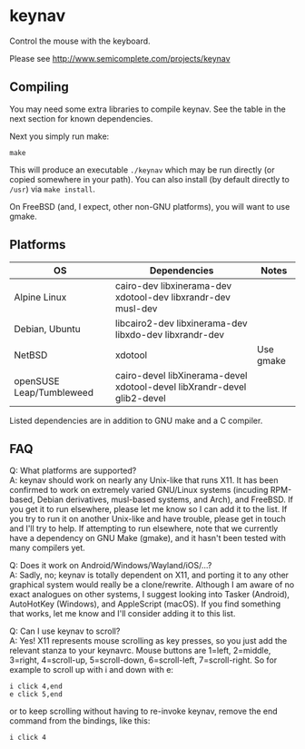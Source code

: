 keynav
======

Control the mouse with the keyboard.

Please see http://www.semicomplete.com/projects/keynav


Compiling
---------

You may need some extra libraries to compile keynav. See the table in the next
section for known dependencies.

Next you simply run make:

    make

This will produce an executable `./keynav` which may be run directly (or copied
somewhere in your path). You can also install (by default directly to `/usr`)
via `make install`.

On FreeBSD (and, I expect, other non-GNU platforms), you will want to use gmake.


Platforms
---------

| OS             |      Dependencies      |   Notes   |
|----------------|------------------------|-----------|
| Alpine Linux   | cairo-dev libxinerama-dev xdotool-dev libxrandr-dev musl-dev |  |
| Debian, Ubuntu |  libcairo2-dev libxinerama-dev libxdo-dev libxrandr-dev |  |
| NetBSD         | xdotool                | Use gmake |
| openSUSE Leap/Tumbleweed | cairo-devel libXinerama-devel xdotool-devel libXrandr-devel glib2-devel |           |

Listed dependencies are in addition to GNU make and a C compiler.


FAQ
---

Q: What platforms are supported?  
A: keynav should work on nearly any Unix-like that runs X11. It has been
confirmed to work on extremely varied GNU/Linux systems (incuding RPM-based,
Debian derivatives, musl-based systems, and Arch), and FreeBSD. If you get it to
run elsewhere, please let me know so I can add it to the list. If you try to run
it on another Unix-like and have trouble, please get in touch and I'll try to
help. If attempting to run elsewhere, note that we currently have a dependency
on GNU Make (gmake), and it hasn't been tested with many compilers yet.

Q: Does it work on Android/Windows/Wayland/iOS/...?  
A: Sadly, no; keynav is totally dependent on X11, and porting it to any other
graphical system would really be a clone/rewrite. Although I am aware of no
exact analogues on other systems, I suggest looking into Tasker (Android),
AutoHotKey (Windows), and AppleScript (macOS). If you find something that works,
let me know and I'll consider adding it to this list.

Q: Can I use keynav to scroll?  
A: Yes! X11 represents mouse scrolling as key presses, so you just add the
relevant stanza to your keynavrc.  Mouse buttons are
1=left, 2=middle, 3=right, 4=scroll-up, 5=scroll-down, 6=scroll-left, 7=scroll-right. So for example to scroll up with i and down with e:
```
i click 4,end
e click 5,end
```
or to keep scrolling without having to re-invoke keynav, remove the end command from the bindings, like this:
```
i click 4
```
